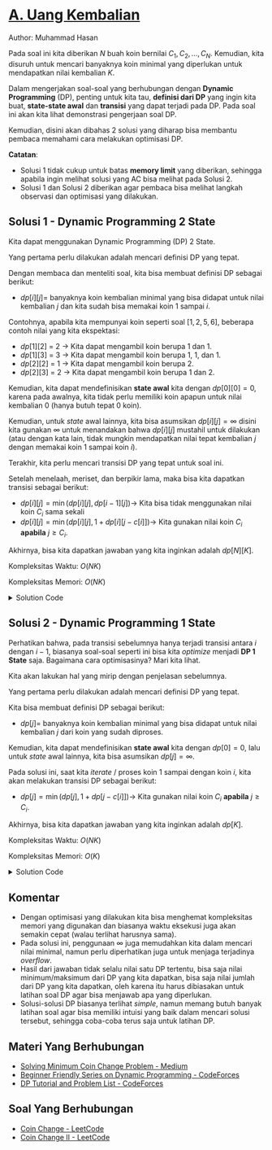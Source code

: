 # [A. Uang Kembalian](https://tlx.toki.id/courses/competitive/chapters/07/problems/A)

Author: Muhammad Hasan

Pada soal ini kita diberikan $N$ buah koin bernilai $C_1, C_2, \dots, C_N$. Kemudian, kita disuruh untuk mencari banyaknya koin minimal yang diperlukan untuk mendapatkan nilai kembalian $K$.

Dalam mengerjakan soal-soal yang berhubungan dengan **Dynamic Programming** (DP), penting untuk kita tau, **definisi dari DP** yang ingin kita buat, **state-state awal** dan **transisi** yang dapat terjadi pada DP. Pada soal ini akan kita lihat demonstrasi pengerjaan soal DP.

Kemudian, disini akan dibahas 2 solusi yang diharap bisa membantu pembaca memahami cara melakukan optimisasi DP.

**Catatan**:
- Solusi 1 tidak cukup untuk batas **memory limit** yang diberikan, sehingga apabila ingin melihat solusi yang AC bisa melihat pada Solusi 2.
- Solusi 1 dan Solusi 2 diberikan agar pembaca bisa melihat langkah observasi dan optimisasi yang dilakukan.

## Solusi 1 - Dynamic Programming 2 State

Kita dapat menggunakan Dynamic Programming (DP) 2 State. 

Yang pertama perlu dilakukan adalah mencari definisi DP yang tepat. 

Dengan membaca dan menteliti soal, kita bisa membuat definisi DP sebagai berikut:

- $dp[i][j]=$ banyaknya koin kembalian minimal yang bisa didapat untuk nilai kembalian $j$ dan kita sudah bisa memakai koin $1$ sampai $i$.

Contohnya, apabila kita mempunyai koin seperti soal $[1,2,5,6]$, beberapa contoh nilai yang kita ekspektasi:

- $dp[1][2]$ = 2 $\rightarrow$ Kita dapat mengambil koin berupa $1$ dan $1$.
- $dp[1][3]$ = 3 $\rightarrow$ Kita dapat mengambil koin berupa $1$, $1$, dan $1$.
- $dp[2][2]$ = 1 $\rightarrow$ Kita dapat mengambil koin berupa $2$.
- $dp[2][3]$ = 2 $\rightarrow$ Kita dapat mengambil koin berupa $1$ dan $2$.

Kemudian, kita dapat mendefinisikan **state awal** kita dengan $dp[0][0]=0$, karena pada awalnya, kita tidak perlu memiliki koin apapun untuk nilai kembalian $0$ (hanya butuh tepat $0$ koin). 

Kemudian, untuk *state* awal lainnya, kita bisa asumsikan $dp[i][j]=\infty$ disini kita gunakan $\infty$ untuk menandakan bahwa $dp[i][j]$ mustahil untuk dilakukan
(atau dengan kata lain, tidak mungkin mendapatkan nilai tepat kembalian $j$ dengan memakai koin $1$ sampai koin $i$).

Terakhir, kita perlu mencari transisi DP yang tepat untuk soal ini.

Setelah menelaah, meriset, dan berpikir lama, maka bisa kita dapatkan transisi sebagai berikut:

- $dp[i][j] = \min(dp[i][j], dp[i-1][j]) \rightarrow$ Kita bisa tidak menggunakan nilai koin $C_i$ sama sekali
- $dp[i][j] = \min(dp[i][j], 1 + dp[i][j - c[i]]) \rightarrow$ Kita gunakan nilai koin $C_i$ **apabila** $j \geq C_i$.

Akhirnya, bisa kita dapatkan jawaban yang kita inginkan adalah $dp[N][K]$.

Kompleksitas Waktu: $O(NK)$

Kompleksitas Memori: $O(NK)$

<details>
  <summary>Solution Code</summary>

```c++
#include <bits/stdc++.h>

using namespace std;

const int INF = 1e9;
const int K = 5e4 + 5;

int main() {
  ios_base::sync_with_stdio(0);
  cin.tie(0);
  cout.tie(0);

  int n;
  cin >> n;
  vector<vector<int>> dp(n + 1, vector<int>(K, INF));
  dp[0][0] = 0;
  for (int i = 1; i <= n; i++) {
    int x;
    cin >> x;
    for (int j = 0; j < K; j++) {
      dp[i][j] = min(dp[i][j], dp[i - 1][j]);
      if (j >= x) {
        dp[i][j] = min(dp[i][j], 1 + dp[i][j - x]);
      }
    }
  }
  int k;
  cin >> k;
  cout << dp[n][k] << '\n';

  return 0;
}
```
</details>

## Solusi 2 - Dynamic Programming 1 State

Perhatikan bahwa, pada transisi sebelumnya hanya terjadi transisi antara $i$ dengan $i - 1$, biasanya soal-soal seperti ini bisa kita *optimize* menjadi **DP 1 State** saja. Bagaimana cara optimisasinya? Mari kita lihat.

Kita akan lakukan hal yang mirip dengan penjelasan sebelumnya. 

Yang pertama perlu dilakukan adalah mencari definisi DP yang tepat. 

Kita bisa membuat definisi DP sebagai berikut:

- $dp[j]=$ banyaknya koin kembalian minimal yang bisa didapat untuk nilai kembalian $j$ dari koin yang sudah diproses.

Kemudian, kita dapat mendefinisikan **state awal** kita dengan $dp[0]=0$, lalu untuk *state* awal lainnya, kita bisa asumsikan $dp[j]=\infty$.

Pada solusi ini, saat kita *iterate* / proses koin $1$ sampai dengan koin $i$, kita akan melakukan transisi DP sebagai berikut:

- $dp[j] = \min(dp[j], 1 + dp[j - c[i]]) \rightarrow$ Kita gunakan nilai koin $C_i$ **apabila** $j \geq C_i$.

Akhirnya, bisa kita dapatkan jawaban yang kita inginkan adalah $dp[K]$.

Kompleksitas Waktu: $O(NK)$

Kompleksitas Memori: $O(K)$

<details>
  <summary>Solution Code</summary>

```c++
#include <bits/stdc++.h>

using namespace std;

const int INF = 1e9;
const int K = 5e4 + 5;

int main() {
  ios_base::sync_with_stdio(0);
  cin.tie(0);
  cout.tie(0);

  int n;
  cin >> n;
  vector<int> dp(K, INF);
  dp[0] = 0;
  for (int i = 1; i <= n; i++) {
    int x;
    cin >> x;
    for (int j = x; j < K; j++) {
      dp[j] = min(dp[j], 1 + dp[j - x]);
    }
  }
  int k;
  cin >> k;
  cout << dp[k] << '\n';

  return 0;
}
```
</details>

## Komentar
- Dengan optimisasi yang dilakukan kita bisa menghemat kompleksitas memori yang digunakan dan biasanya waktu eksekusi juga akan semakin cepat (walau terlihat harusnya sama).
- Pada solusi ini, penggunaan $\infty$ juga memudahkan kita dalam mencari nilai minimal, namun perlu diperhatikan juga untuk menjaga terjadinya *overflow*.
- Hasil dari jawaban tidak selalu nilai satu DP tertentu, bisa saja nilai minimum/maksimum dari DP yang kita dapatkan, bisa saja nilai jumlah dari DP yang kita dapatkan, oleh karena itu harus dibiasakan untuk latihan soal DP agar bisa menjawab apa yang diperlukan.
- Solusi-solusi DP biasanya terlihat *simple*, namun memang butuh banyak latihan soal agar bisa memiliki intuisi yang baik dalam mencari solusi tersebut, sehingga coba-coba terus saja untuk latihan DP.

## Materi Yang Berhubungan
- [Solving Minimum Coin Change Problem - Medium](https://trykv.medium.com/how-to-solve-minimum-coin-change-f96a758ccade)
- [Beginner Friendly Series on Dynamic Programming - CodeForces](https://codeforces.com/blog/entry/80064)
- [DP Tutorial and Problem List - CodeForces  ](https://codeforces.com/blog/entry/67679)


## Soal Yang Berhubungan
- [Coin Change - LeetCode](https://leetcode.com/problems/coin-change/)
- [Coin Change II - LeetCode](https://leetcode.com/problems/coin-change-ii/)